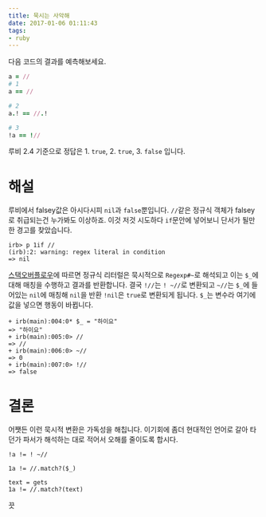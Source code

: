 ```yaml
---
title: 묵시는 사악해
date: 2017-01-06 01:11:43
tags:
- ruby
---
```


다음 코드의 결과를 예측해보세요.

```rb
a = //
# 1
a == //

# 2
a.! == //.!

# 3
!a == !//
```

루비 2.4 기준으로 정답은 1. `true`, 2. `true`, 3. `false` 입니다.

# 해설

루비에서 falsey값은 아시다시피 `nil`과 `false`뿐입니다. `//`같은 정규식 객체가
falsey로 취급되는건 누가봐도 이상하죠. 이것 저것 시도하다 `if`문안에 넣어보니
단서가 될만한 경고를 찾았습니다.

```irb
irb> p 1if //
(irb):2: warning: regex literal in condition
=> nil
```

[스택오버플로우](http://stackoverflow.com/questions/29164490/ruby-why-do-i-get-warning-regex-literal-in-condition-here)에
따르면 정규식 리터럴은 묵시적으로 `Regexp#~`로 해석되고 이는 `$_`에 대해 매칭을
수행하고 결과를 반환합니다. 결국 `!//`는 `! ~//`로 변환되고 `~//`는 `$_`에
들어있는 `nil`에 매칭해 `nil`을 반환 `!nil`은 `true`로 변환되게 됩니다.
`$_`는 변수라 여기에 값을 넣으면 행동이 바뀝니다.

```irb
+ irb(main):004:0* $_ = "하이요"
=> "하이요"
+ irb(main):005:0> //
=> //
+ irb(main):006:0> ~//
=> 0
+ irb(main):007:0> !//
=> false
```

# 결론

어쨋든 이런 묵시적 변환은 가독성을 해칩니다. 이기회에 좀더 현대적인 언어로 갈아
타던가 파서가 해석하는 대로 적어서 오해를 줄이도록 합시다.

```
!a != ! ~//

1a != //.match?($_)

text = gets
1a != //.match?(text)
```

끗
